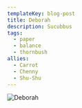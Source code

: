 ```yaml
---
templateKey: blog-post
title: Deborah
description: Sucubbus
tags:
  - paper
  - balance
  - thornbush
allies:
  - Carrot
  - Chenny
  - Shu-Shu
---
```

![Deborah](/img/Deborah.png)
